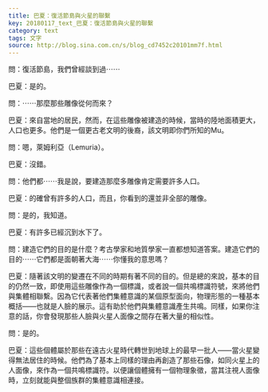 ```yaml
---
title: 巴夏：復活節島與火星的聯繫
key: 20180117_text_巴夏：復活節島與火星的聯繫
category: text
tags: 文字
source: http://blog.sina.com.cn/s/blog_cd7452c20101mm7f.html
---
```


問：復活節島，我們曾經談到過⋯⋯

巴夏：是的。

問：⋯⋯那麼那些雕像從何而來？

巴夏：來自當地的居民，然而，在這些雕像被建造的時候，當時的陸地面積更大，人口也更多。他們是一個更古老文明的後裔，該文明即你們所知的Mu。

問：嗯，萊姆利亞（Lemuria）。

巴夏：沒錯。

問：他們都⋯⋯我是說，要建造那麼多雕像肯定需要許多人口。

巴夏：的確曾有許多的人口，而且，你看到的還並非全部的雕像。

問：是的，我知道。

巴夏：有許多已經沉到水下了。

問：建造它們的目的是什麼？考古學家和地質學家一直都想知道答案。建造它們的目的⋯⋯它們都是面朝著大海⋯⋯你懂我的意思嗎？

巴夏：隨著該文明的變遷在不同的時期有著不同的目的。但是總的來說，基本的目的仍然一致，即使用這些雕像作為一個標識，或者說一個共鳴標識符號，來將他們與集體相聯繫。因為它代表著他們集體意識的某個原型面向，物理形態的一種基本概括——也就是人臉的展示。這有助於他們與集體意識產生共鳴。同樣，如果你注意的話，你會發現那些人臉與火星人面像之間存在著大量的相似性。

問：是的。

巴夏：這些個體屬於那些在遠古火星時代轉世到地球上的最早一批人——當火星變得無法居住的時候。他們為了基本上同樣的理由再創造了那些石像，如同火星上的人面像，來作為一個共鳴標識符。以便讓個體擁有一個物理象徵，當其注視人面像時，立刻就能與整個族群的集體意識相連接。
